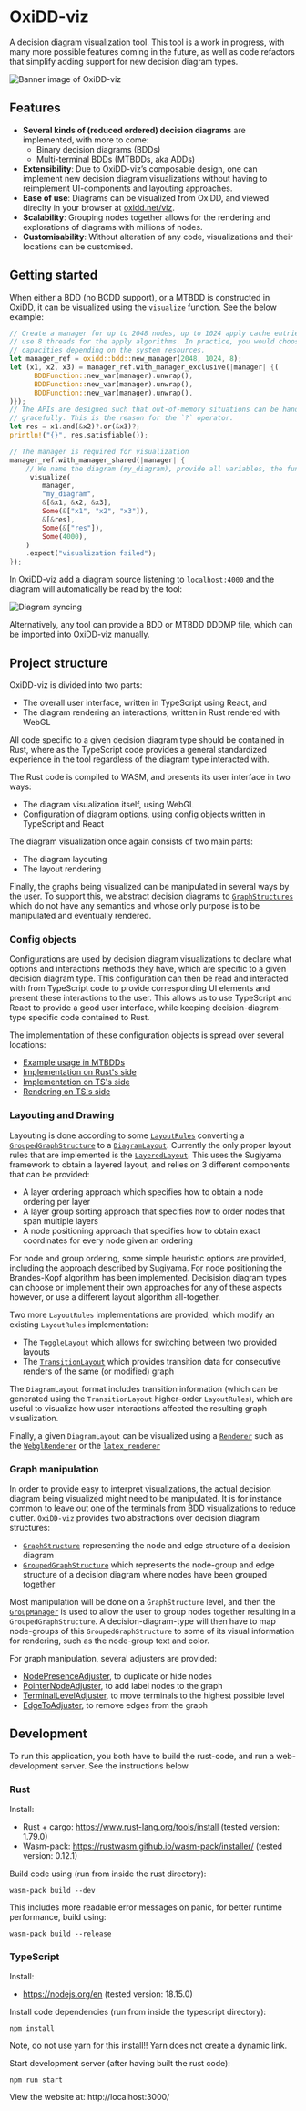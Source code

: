 # OxiDD-viz

A decision diagram visualization tool. This tool is a work in progress, with many more possible features coming in the future, as well as code refactors that simplify adding support for new decision diagram types.

![Banner image of OxiDD-viz](./docs/banner.png)

## Features

- **Several kinds of (reduced ordered) decision diagrams** are implemented, with more to come:
  - Binary decision diagrams (BDDs)
  - Multi-terminal BDDs (MTBDDs, aka ADDs)
- **Extensibility**: Due to OxiDD-viz’s composable design, one can implement new decision diagram visualizations without having to reimplement UI-components and layouting approaches.
- **Ease of use**: Diagrams can be visualized from OxiDD, and viewed direclty in your browser at [oxidd.net/viz](https://oxidd.net/viz).
- **Scalability**: Grouping nodes together allows for the rendering and explorations of diagrams with millions of nodes.
- **Customisability**: Without alteration of any code, visualizations and their locations can be customised.

## Getting started

When either a BDD (no BCDD support), or a MTBDD is constructed in OxiDD, it can be visualized using the `visualize` function. See the below example:

```rust
// Create a manager for up to 2048 nodes, up to 1024 apply cache entries, and
// use 8 threads for the apply algorithms. In practice, you would choose higher
// capacities depending on the system resources.
let manager_ref = oxidd::bdd::new_manager(2048, 1024, 8);
let (x1, x2, x3) = manager_ref.with_manager_exclusive(|manager| {(
      BDDFunction::new_var(manager).unwrap(),
      BDDFunction::new_var(manager).unwrap(),
      BDDFunction::new_var(manager).unwrap(),
)});
// The APIs are designed such that out-of-memory situations can be handled
// gracefully. This is the reason for the `?` operator.
let res = x1.and(&x2)?.or(&x3)?;
println!("{}", res.satisfiable());

// The manager is required for visualization
manager_ref.with_manager_shared(|manager| {
    // We name the diagram (my_diagram), provide all variables, the functions to visualize (res), and the port to export on (defaults to 4000)
     visualize(
        manager,
        "my_diagram",
        &[&x1, &x2, &x3],
        Some(&["x1", "x2", "x3"]),
        &[&res],
        Some(&["res"]),
        Some(4000),
    )
    .expect("visualization failed");
});
```

In OxiDD-viz add a diagram source listening to `localhost:4000` and the diagram will automatically be read by the tool:

![Diagram syncing](docs/diagram-source.png)

Alternatively, any tool can provide a BDD or MTBDD DDDMP file, which can be imported into OxiDD-viz manually.

## Project structure

OxiDD-viz is divided into two parts:

- The overall user interface, written in TypeScript using React, and
- The diagram rendering an interactions, written in Rust rendered with WebGL

All code specific to a given decision diagram type should be contained in Rust, where as the TypeScript code provides a general standardized experience in the tool regardless of the diagram type interacted with.

The Rust code is compiled to WASM, and presents its user interface in two ways:

- The diagram visualization itself, using WebGL
- Configuration of diagram options, using config objects written in TypeScript and React

The diagram visualization once again consists of two main parts:

- The diagram layouting
- The layout rendering

Finally, the graphs being visualized can be manipulated in several ways by the user. To support this, we abstract decision diagrams to [`GraphStructures`](./rust/src/types/util/graph_structure/graph_structure.rs) which do not have any semantics and whose only purpose is to be manipulated and eventually rendered.

### Config objects

Configurations are used by decision diagram visualizations to declare what options and interactions methods they have, which are specific to a given decision diagram type. This configuration can then be read and interacted with from TypeScript code to provide corresponding UI elements and present these interactions to the user. This allows us to use TypeScript and React to provide a good user interface, while keeping decision-diagram-type specific code contained to Rust.

The implementation of these configuration objects is spread over several locations:

- [Example usage in MTBDDs](./rust/src/types/mtbdd/mtbdd_drawer.rs#L518)
- [Implementation on Rust's side](./rust/src/configuration/types)
- [Implementation on TS's side](./typescript/src/state/configuration/types)
- [Rendering on TS's side](./typescript/src/UI/components/configuration)

### Layouting and Drawing

Layouting is done according to some [`LayoutRules`](./rust/src/types/util/drawing/layout_rules.rs) converting a [`GroupedGraphStructure`](./rust/src/types/util/graph_structure/grouped_graph_structure.rs) to a [`DiagramLayout`](./rust/src/types/util/drawing/diagram_layout.rs). Currently the only proper layout rules that are implemented is the [`LayeredLayout`](./rust/src/types/util/drawing/layouts/layered_layout.rs). This uses the Sugiyama framework to obtain a layered layout, and relies on 3 different components that can be provided:

- A layer ordering approach which specifies how to obtain a node ordering per layer
- A layer group sorting approach that specifies how to order nodes that span multiple layers
- A node positioning approach that specifies how to obtain exact coordinates for every node given an ordering

For node and group ordering, some simple heuristic options are provided, including the approach described by Sugiyama. For node positioning the Brandes-Kopf algorithm has been implemented. Decisision diagram types can choose or implement their own approaches for any of these aspects however, or use a different layout algorithm all-together.

Two more `LayoutRules` implementations are provided, which modify an existing `LayoutRules` implementation:

- The [`ToggleLayout`](./rust/src/types/util/drawing/layouts/toggle_layout.rs) which allows for switching between two provided layouts
- The [`TransitionLayout`](./rust/src/types/util/drawing/layouts/transition/transition_layout.rs) which provides transition data for consecutive renders of the same (or modified) graph

The `DiagramLayout` format includes transition information (which can be generated using the `TransitionLayout` higher-order `LayoutRules`), which are useful to visualize how user interactions affected the resulting graph visualization.

Finally, a given `DiagramLayout` can be visualized using a [`Renderer`](./rust/src/types/util/drawing/renderer.rs) such as the [`WebglRenderer`](./rust/src/types/util/drawing/renderers/webgl_renderer.rs) or the [`latex_renderer`](./rust/src/types/util/drawing/renderers/latex_renderer.rs)

### Graph manipulation

In order to provide easy to interpret visualizations, the actual decision diagram being visualized might need to be manipulated. It is for instance common to leave out one of the terminals from BDD visualizations to reduce clutter. `OxiDD-viz` provides two abstractions over decision diagram structures:

- [`GraphStructure`](./rust/src/types/util/graph_structure/graph_structure.rs) representing the node and edge structure of a decision diagram
- [`GroupedGraphStructure`](./rust/src/types/util/graph_structure/grouped_graph_structure.rs) which represents the node-group and edge structure of a decision diagram where nodes have been grouped together

Most manipulation will be done on a `GraphStructure` level, and then the [`GroupManager`](./rust/src/types/util/group_manager.rs) is used to allow the user to group nodes together resulting in a `GroupedGraphStructure`. A decision-diagram-type will then have to map node-groups of this `GroupedGraphStructure` to some of its visual information for rendering, such as the node-group text and color.

For graph manipulation, several adjusters are provided:

- [NodePresenceAdjuster](./rust/src/types/util/graph_structure/graph_manipulators/node_presence_adjuster.rs), to duplicate or hide nodes
- [PointerNodeAdjuster](./rust/src/types/util/graph_structure/graph_manipulators/pointer_node_adjuster.rs), to add label nodes to the graph
- [TerminalLevelAdjuster](./rust/src/types/util/graph_structure/graph_manipulators/terminal_level_adjuster.rs), to move terminals to the highest possible level
- [EdgeToAdjuster](./rust/src/types/util/graph_structure/graph_manipulators/edge_to_adjuster.rs), to remove edges from the graph

## Development

To run this application, you both have to build the rust-code, and run a web-development server. See the instructions below

### Rust

Install:

- Rust + cargo: https://www.rust-lang.org/tools/install (tested version: 1.79.0)
- Wasm-pack: https://rustwasm.github.io/wasm-pack/installer/ (tested version: 0.12.1)
<!-- - wasm2map: https://crates.io/crates/wasm2map (tested version 0.1.0) -->

Build code using (run from inside the rust directory):

```
wasm-pack build --dev
```

This includes more readable error messages on panic, for better runtime performance, build using:

```
wasm-pack build --release
```

### TypeScript

Install:

- https://nodejs.org/en (tested version: 18.15.0)

Install code dependencies (run from inside the typescript directory):

```
npm install
```

Note, do not use yarn for this install!! Yarn does not create a dynamic link.

Start development server (after having built the rust code):

```
npm run start
```

View the website at: http://localhost:3000/
